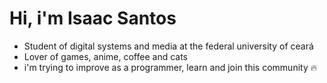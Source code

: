 # Hi, i'm Isaac Santos

* Student of digital systems and media at the federal university of ceará
* Lover of games, anime, coffee and cats
* i'm trying to improve as a programmer, learn and join this community :fire:

